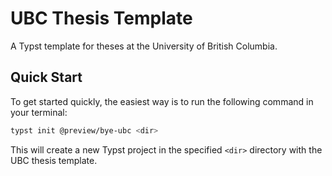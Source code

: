 # UBC Thesis Template

A Typst template for theses at the University of British Columbia.

## Quick Start

To get started quickly, the easiest way is to run the following command in your
terminal:

```bash
typst init @preview/bye-ubc <dir>
```

This will create a new Typst project in the specified `<dir>` directory with the
UBC thesis template.
